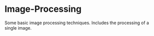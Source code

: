 # Image-Processing

Some basic image processing techniques.
Includes the processing of a single image.
